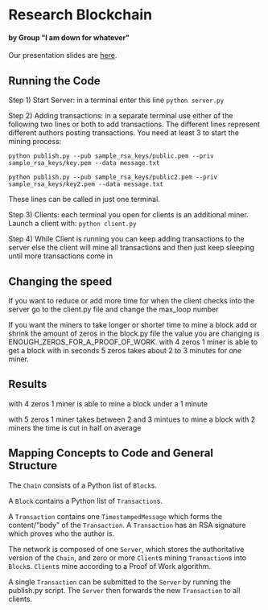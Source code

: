 # Research Blockchain
#### by Group "I am down for whatever"

Our presentation slides are [here](https://docs.google.com/presentation/d/12zZCW3sNTwMv0je1DbffO-R9EuJ9gFCnRg5QlZN8V3c/edit?usp=sharing).

## Running the Code

Step 1) Start Server: in a terminal enter this line `python server.py`

Step 2) Adding transactions: in a separate terminal use either of the following two lines or both to add transactions. The different lines
represent different authors posting transactions. You need at least 3 to start the mining process:

`python publish.py --pub sample_rsa_keys/public.pem --priv sample_rsa_keys/key.pem --data message.txt`

`python publish.py --pub sample_rsa_keys/public2.pem --priv sample_rsa_keys/key2.pem --data message.txt`

These lines can be called in just one terminal.

Step 3) Clients: each terminal you open for clients is an additional miner. Launch a client with: `python client.py`

Step 4) While Client is running you can keep adding transactions to the server else the client will mine all transactions and then just
keep sleeping until more transactions come in

## Changing the speed

If you want to reduce or add more time for when the client checks into the server go to the client.py file and change the max\_loop number

If you want the miners to take longer or shorter time to mine a block add or shrink the amount of zeros in the block.py file the value
you are changing is ENOUGH\_ZEROS\_FOR\_A\_PROOF\_OF\_WORK. with 4 zeros 1 miner is able to get a block with in seconds 5 zeros takes about 2 to 3 minutes for one miner.

## Results 
with 4 zeros 1 miner is able to mine a block under a 1 minute

with 5 zeros 1 miner takes between 2 and 3 mintues to mine a block with 2 miners the time is cut in half on average

## Mapping Concepts to Code and General Structure

The `Chain` consists of a Python list of `Block`s.

A `Block` contains a Python list of `Transaction`s.

A `Transaction` contains one `TimestampedMessage` which forms the content/"body" of the `Transaction`. A `Transaction` has an RSA signature which proves who the author is.

The network is composed of one `Server`, which stores the authoritative version of the `Chain`, and zero or more `Client`s mining `Transaction`s into `Block`s. `Client`s mine according to a Proof of Work algorithm.

A single `Transaction` can be submitted to the `Server` by running the publish.py script. The `Server` then forwards the new `Transaction` to all clients.
